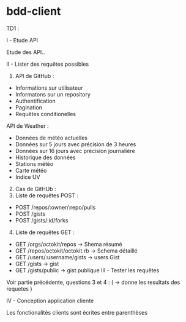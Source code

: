 # bdd-client

TD1 : 

I - Etude API 

Etude des API..

II - Lister des requêtes possibles

1. API de GitHub : 
  - Informations sur utilisateur
  - Informatons sur un repository
  - Authentification
  - Pagination
  - Requêtes conditionelles
  
API de Weather : 
  - Données de météo actuelles
  - Données sur 5 jours avec précision de 3 heures
  - Données sur 16 jours avec précision journalière
  - Historique des données
  - Stations météo
  - Carte météo
  - Indice UV
   
2. Cas de GitHUb : 
3. Liste de requêtes POST :
  - POST /repos/:owner/:repo/pulls
  - POST /gists
  - POST /gists/:id/forks

4. Liste de requêtes GET :
  - GET /orgs/octokit/repos -> Shema résumé
  - GET /repos/octokit/octokit.rb -> Schema détaillé
  - GET /users/:username/gists -> users Gist
  - GET /gists -> gist
  - GET /gists/public -> gist publique
III - Tester les requêtes

Voir partie précédente, questions 3 et 4 :
( -> donne les resultats des requetes ) 

IV - Conception application cliente 

Les fonctionalités clients sont écrites entre parenthèses
  
